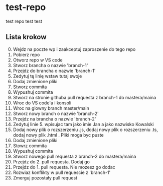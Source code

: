# test-repo

test repo test test

## Lista krokow

0. Wejdz na poczte wp i zaakceptuj zaproszenie do tego repo
1. Pobierz repo
2. Otworz repo w VS code
3. Stworz brancha o nazwie 'branch-1'
4. Przejdz do brancha o nazwie 'branch-1'
5. Zedytuj tę linię wstaw tutaj swoje <Jan> <Kowalski>
6. Dodaj zmienione pliki
7. Stworz commita
8. Wypushuj commita
9. Stworz na stronie githuba pull requesta z branch-1 do mastera/maina
10. Wroc do VS code'a i konsoli
11. Wroc na glowny branch master/main
12. Stworz nowy branch o nazwie 'branch-2'
13. Przejdz na brancha o nazwie 'branch-2'
14. Zedytuj linie 5. wpisujac tam jako imie Jan a jako nazwisko Kowalski
15. Dodaj nowy plik o rozszerzeniu .js, dodaj nowy plik o rozszerzeniu .ts, dodaj nowy plik .html . Pliki moga byc puste
16. Dodaj zmienione pliki
17. Stowrz commita
18. Wypushuj commita
19. Stworz nowego pull requesta z branch-2 do mastera/maina
20. Przejdz do 2. pull requesta. Dodaj go
21. Przejdz do 1. pull requesta. Nie mozesz go dodac
22. Rozwiaz konflikty w pull requescie z 'branch-1'
23. Zmerguj pozostały pull request

